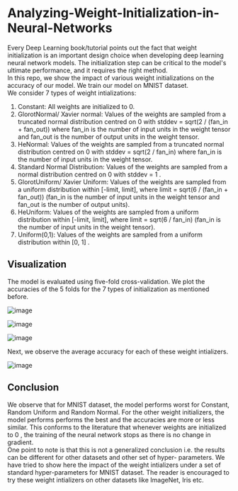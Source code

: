 # Analyzing-Weight-Initialization-in-Neural-Networks
Every Deep Learning book/tutorial points out the fact that weight initialization is an important design choice when developing deep learning neural network models. The initialization step can be critical to the model's ultimate performance, and it requires the right method. <br>
In this repo, we show the impact of various weight initializations on the accuracy of our model. We train our model on MNIST dataset. <br>
We consider 7 types of weight intializations:
<ol>
  <li> Constant: All weights are initialized to 0. </li>
  <li> GlorotNormal/ Xavier normal: Values of the weights are sampled from a truncated normal distribution centred on 0 with stddev = sqrt(2 / (fan_in + fan_out)) where fan_in is the number of input units in the weight tensor and fan_out is the number of output units in the weight tensor. </li>
  <li> HeNormal: Values of the weights are sampled from a truncated normal distribution centred on 0 with stddev = sqrt(2 / fan_in) where fan_in is the number of input units in the weight tensor. </li>
  <li> Standard Normal Distribution: Values of the weights are sampled from a normal distribution centred on 0 with stddev = 1 . </li>
  <li> GlorotUniform/ Xavier Uniform: Values of the weights are sampled from a uniform distribution within [-limit, limit], where limit = sqrt(6 / (fan_in + fan_out)) (fan_in is the number of input units in the weight tensor and fan_out is the number of output units). </li>
  <li> HeUniform: Values of the weights are sampled from a uniform distribution within [-limit, limit], where limit = sqrt(6 / fan_in) (fan_in is the number of input units in the weight tensor). </li>
  <li> Uniform(0,1): Values of the weights are sampled from a uniform distribution within [0, 1] . </li>
 </ol>
 
## Visualization
The model is evaluated using five-fold cross-validation. We plot the accuracies of the 5 folds for the 7 types of initialization as mentioned before.

<centre> ![image](https://user-images.githubusercontent.com/41645324/135748773-25d50951-34e6-40cb-a0a9-9be6df5c38e2.png) </centre>

![image](https://user-images.githubusercontent.com/41645324/135748809-cae035be-9be6-4b4b-bd1d-e236cf9ca11e.png)

![image](https://user-images.githubusercontent.com/41645324/135748852-a0c3739e-8396-4436-abd3-8026acfc7396.png)

Next, we observe the average accuracy for each of these weight intializers.

![image](https://user-images.githubusercontent.com/41645324/135749080-357c4db3-12db-4adc-9fb1-da87245c943d.png)

## Conclusion
We observe that for MNIST dataset, the model performs worst for Constant, Random Uniform and Random Normal. For the other weight initializers, the model performs performs the best and the accuracies are more or less similar. This conforms to the literature that whenever weights are initialized to 0 , the training of the neural network stops as there is no change in gradient. <br>
One point to note is that this is not a generalized conclusion i.e. the results can be different for other datasets and other set of hyper- parameters. We have tried to show here the impact of the weight intializers under a set of standard hyper-parameters for MNIST dataset. The reader is encouraged to try these weight intializers on other datasets like ImageNet, Iris etc. <br>


